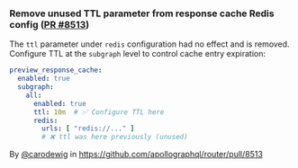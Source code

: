 ### Remove unused TTL parameter from response cache Redis config ([PR #8513](https://github.com/apollographql/router/pull/8513))

The `ttl` parameter under `redis` configuration had no effect and is removed. Configure TTL at the `subgraph` level to control cache entry expiration:
```yaml
preview_response_cache:
  enabled: true
  subgraph:
    all:
      enabled: true
      ttl: 10m  # ✅ Configure TTL here
      redis:
        urls: [ "redis://..." ]
        # ❌ ttl was here previously (unused)
```

By [@carodewig](https://github.com/carodewig) in https://github.com/apollographql/router/pull/8513